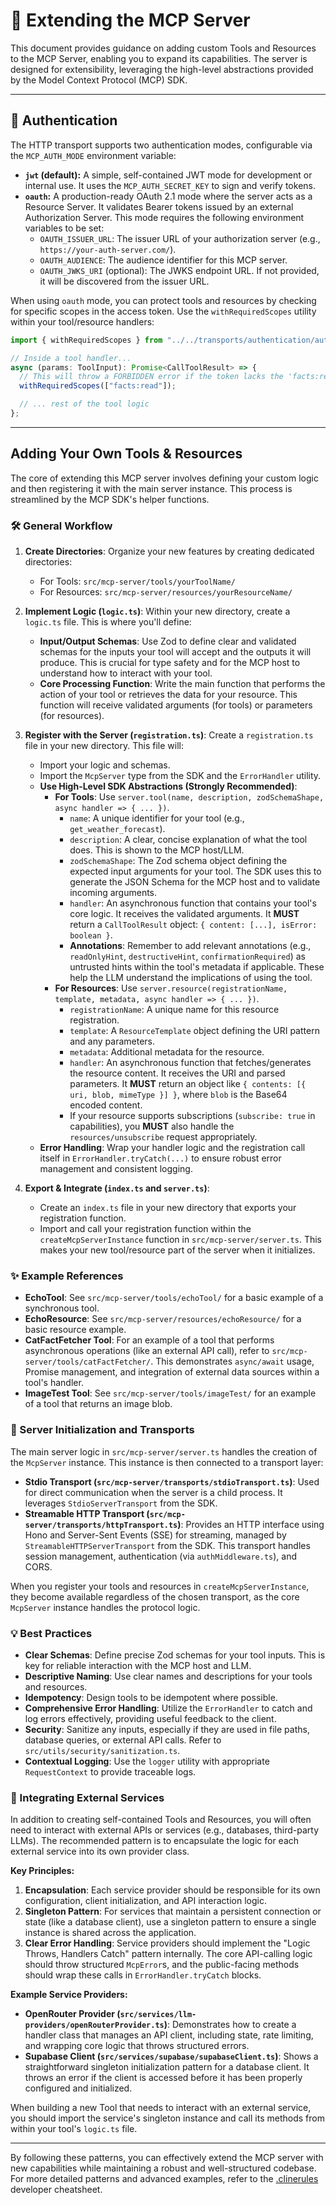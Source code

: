 # 🧩 Extending the MCP Server

This document provides guidance on adding custom Tools and Resources to the MCP Server, enabling you to expand its capabilities. The server is designed for extensibility, leveraging the high-level abstractions provided by the Model Context Protocol (MCP) SDK.

---

## 🔐 Authentication

The HTTP transport supports two authentication modes, configurable via the `MCP_AUTH_MODE` environment variable:

- **`jwt` (default):** A simple, self-contained JWT mode for development or internal use. It uses the `MCP_AUTH_SECRET_KEY` to sign and verify tokens.
- **`oauth`:** A production-ready OAuth 2.1 mode where the server acts as a Resource Server. It validates Bearer tokens issued by an external Authorization Server. This mode requires the following environment variables to be set:
  - `OAUTH_ISSUER_URL`: The issuer URL of your authorization server (e.g., `https://your-auth-server.com/`).
  - `OAUTH_AUDIENCE`: The audience identifier for this MCP server.
  - `OAUTH_JWKS_URI` (optional): The JWKS endpoint URL. If not provided, it will be discovered from the issuer URL.

When using `oauth` mode, you can protect tools and resources by checking for specific scopes in the access token. Use the `withRequiredScopes` utility within your tool/resource handlers:

```typescript
import { withRequiredScopes } from "../../transports/authentication/authUtils.js";

// Inside a tool handler...
async (params: ToolInput): Promise<CallToolResult> => {
  // This will throw a FORBIDDEN error if the token lacks the 'facts:read' scope.
  withRequiredScopes(["facts:read"]);

  // ... rest of the tool logic
};
```

---

## Adding Your Own Tools & Resources

The core of extending this MCP server involves defining your custom logic and then registering it with the main server instance. This process is streamlined by the MCP SDK's helper functions.

### 🛠️ General Workflow

1.  **Create Directories**:
    Organize your new features by creating dedicated directories:

    - For Tools: `src/mcp-server/tools/yourToolName/`
    - For Resources: `src/mcp-server/resources/yourResourceName/`

2.  **Implement Logic (`logic.ts`)**:
    Within your new directory, create a `logic.ts` file. This is where you'll define:

    - **Input/Output Schemas**: Use Zod to define clear and validated schemas for the inputs your tool will accept and the outputs it will produce. This is crucial for type safety and for the MCP host to understand how to interact with your tool.
    - **Core Processing Function**: Write the main function that performs the action of your tool or retrieves the data for your resource. This function will receive validated arguments (for tools) or parameters (for resources).

3.  **Register with the Server (`registration.ts`)**:
    Create a `registration.ts` file in your new directory. This file will:

    - Import your logic and schemas.
    - Import the `McpServer` type from the SDK and the `ErrorHandler` utility.
    - **Use High-Level SDK Abstractions (Strongly Recommended)**:
      - **For Tools**: Use `server.tool(name, description, zodSchemaShape, async handler => { ... })`.
        - `name`: A unique identifier for your tool (e.g., `get_weather_forecast`).
        - `description`: A clear, concise explanation of what the tool does. This is shown to the MCP host/LLM.
        - `zodSchemaShape`: The Zod schema object defining the expected input arguments for your tool. The SDK uses this to generate the JSON Schema for the MCP host and to validate incoming arguments.
        - `handler`: An asynchronous function that contains your tool's core logic. It receives the validated arguments. It **MUST** return a `CallToolResult` object: `{ content: [...], isError: boolean }`.
        - **Annotations**: Remember to add relevant annotations (e.g., `readOnlyHint`, `destructiveHint`, `confirmationRequired`) as untrusted hints within the tool's metadata if applicable. These help the LLM understand the implications of using the tool.
      - **For Resources**: Use `server.resource(registrationName, template, metadata, async handler => { ... })`.
        - `registrationName`: A unique name for this resource registration.
        - `template`: A `ResourceTemplate` object defining the URI pattern and any parameters.
        - `metadata`: Additional metadata for the resource.
        - `handler`: An asynchronous function that fetches/generates the resource content. It receives the URI and parsed parameters. It **MUST** return an object like `{ contents: [{ uri, blob, mimeType }] }`, where `blob` is the Base64 encoded content.
        - If your resource supports subscriptions (`subscribe: true` in capabilities), you **MUST** also handle the `resources/unsubscribe` request appropriately.
    - **Error Handling**: Wrap your handler logic and the registration call itself in `ErrorHandler.tryCatch(...)` to ensure robust error management and consistent logging.

4.  **Export & Integrate (`index.ts` and `server.ts`)**:
    - Create an `index.ts` file in your new directory that exports your registration function.
    - Import and call your registration function within the `createMcpServerInstance` function in `src/mcp-server/server.ts`. This makes your new tool/resource part of the server when it initializes.

### ✨ Example References

- **EchoTool**: See `src/mcp-server/tools/echoTool/` for a basic example of a synchronous tool.
- **EchoResource**: See `src/mcp-server/resources/echoResource/` for a basic resource example.
- **CatFactFetcher Tool**: For an example of a tool that performs asynchronous operations (like an external API call), refer to `src/mcp-server/tools/catFactFetcher/`. This demonstrates `async/await` usage, Promise management, and integration of external data sources within a tool's handler.
- **ImageTest Tool**: See `src/mcp-server/tools/imageTest/` for an example of a tool that returns an image blob.

### 🚀 Server Initialization and Transports

The main server logic in `src/mcp-server/server.ts` handles the creation of the `McpServer` instance. This instance is then connected to a transport layer:

- **Stdio Transport (`src/mcp-server/transports/stdioTransport.ts`)**: Used for direct communication when the server is a child process. It leverages `StdioServerTransport` from the SDK.
- **Streamable HTTP Transport (`src/mcp-server/transports/httpTransport.ts`)**: Provides an HTTP interface using Hono and Server-Sent Events (SSE) for streaming, managed by `StreamableHTTPServerTransport` from the SDK. This transport handles session management, authentication (via `authMiddleware.ts`), and CORS.

When you register your tools and resources in `createMcpServerInstance`, they become available regardless of the chosen transport, as the core `McpServer` instance handles the protocol logic.

### 💡 Best Practices

- **Clear Schemas**: Define precise Zod schemas for your tool inputs. This is key for reliable interaction with the MCP host and LLM.
- **Descriptive Naming**: Use clear names and descriptions for your tools and resources.
- **Idempotency**: Design tools to be idempotent where possible.
- **Comprehensive Error Handling**: Utilize the `ErrorHandler` to catch and log errors effectively, providing useful feedback to the client.
- **Security**: Sanitize any inputs, especially if they are used in file paths, database queries, or external API calls. Refer to `src/utils/security/sanitization.ts`.
- **Contextual Logging**: Use the `logger` utility with appropriate `RequestContext` to provide traceable logs.

### 🔌 Integrating External Services

In addition to creating self-contained Tools and Resources, you will often need to interact with external APIs or services (e.g., databases, third-party LLMs). The recommended pattern is to encapsulate the logic for each external service into its own provider class.

**Key Principles:**

1.  **Encapsulation**: Each service provider should be responsible for its own configuration, client initialization, and API interaction logic.
2.  **Singleton Pattern**: For services that maintain a persistent connection or state (like a database client), use a singleton pattern to ensure a single instance is shared across the application.
3.  **Clear Error Handling**: Service providers should implement the "Logic Throws, Handlers Catch" pattern internally. The core API-calling logic should throw structured `McpError`s, and the public-facing methods should wrap these calls in `ErrorHandler.tryCatch` blocks.

**Example Service Providers:**

- **OpenRouter Provider (`src/services/llm-providers/openRouterProvider.ts`)**: Demonstrates how to create a handler class that manages an API client, including state, rate limiting, and wrapping core logic that throws structured errors.
- **Supabase Client (`src/services/supabase/supabaseClient.ts`)**: Shows a straightforward singleton initialization pattern for a database client. It throws an error if the client is accessed before it has been properly configured and initialized.

When building a new Tool that needs to interact with an external service, you should import the service's singleton instance and call its methods from within your tool's `logic.ts` file.

---

By following these patterns, you can effectively extend the MCP server with new capabilities while maintaining a robust and well-structured codebase. For more detailed patterns and advanced examples, refer to the [.clinerules](../../../.clinerules) developer cheatsheet.
